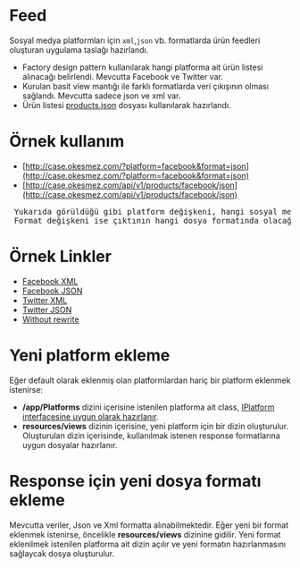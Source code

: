 # Feed
Sosyal medya platformları için  `xml`,`json` vb. formatlarda ürün feedleri oluşturan uygulama taslağı hazırlandı. 
- Factory design pattern kullanılarak hangi platforma ait ürün listesi alınacağı belirlendi. Mevcutta Facebook ve Twitter var.
- Kurulan basit view mantığı ile farklı formatlarda veri çıkışının olması sağlandı. Mevcutta sadece json ve xml var.
- Ürün listesi [products.json](https://github.com/ofke-yazilim/feed/blob/main/includes/products.json "Ürünler") dosyası kullanılarak hazırlandı.

# Örnek kullanım
 - [http://case.okesmez.com/?platform=facebook&format=json](http://case.okesmez.com/?platform=facebook&format=json)
 - [http://case.okesmez.com/api/v1/products/facebook/json](http://case.okesmez.com/api/v1/products/facebook/json)
<pre>
 Yukarıda görüldüğü gibi platform değişkeni, hangi sosyal medya ortamı için çıktı alınacağını belirler.
 Format değişkeni ise çıktının hangi dosya formatında olacağını belirtir.
</pre>

# Örnek Linkler
 - [Facebook XML](http://case.okesmez.com/api/v1/products/facebook/xml)
 - [Facebook JSON](http://case.okesmez.com/api/v1/products/facebook/json)
 - [Twitter XML](http://case.okesmez.com/api/v1/products/twitter/xml)
 - [Twitter JSON](http://case.okesmez.com/api/v1/products/twitter/json)
 - [Without rewrite](http://case.okesmez.com/?platform=facebook&format=json)
 
# Yeni platform ekleme
Eğer default olarak eklenmiş olan platformlardan hariç bir platform eklenmek istenirse:
- **/app/Platforms** dizini içerisine istenilen platforma ait class, 
[IPlatform interfacesine uygun olarak hazırlanır](https://github.com/ofke-yazilim/feed/blob/main/app/Platforms/IPlatform.php "IPlatform.php"). 
- **resources/views** dizinin içerisine, yeni platform için bir dizin oluşturulur. 
Oluşturulan dizin içerisinde, kullanılmak istenen response formatlarına uygun dosyalar hazırlanır.

# Response için yeni dosya formatı ekleme
Mevcutta veriler, Json ve Xml formatta alınabilmektedir. Eğer yeni bir format eklenmek istenirse, öncelikle **resources/views** dizinine gidilir. 
Yeni format eklenilmek istenilen platforma ait dizin açılır ve yeni formatın hazırlanmasını sağlaycak dosya oluşturulur.